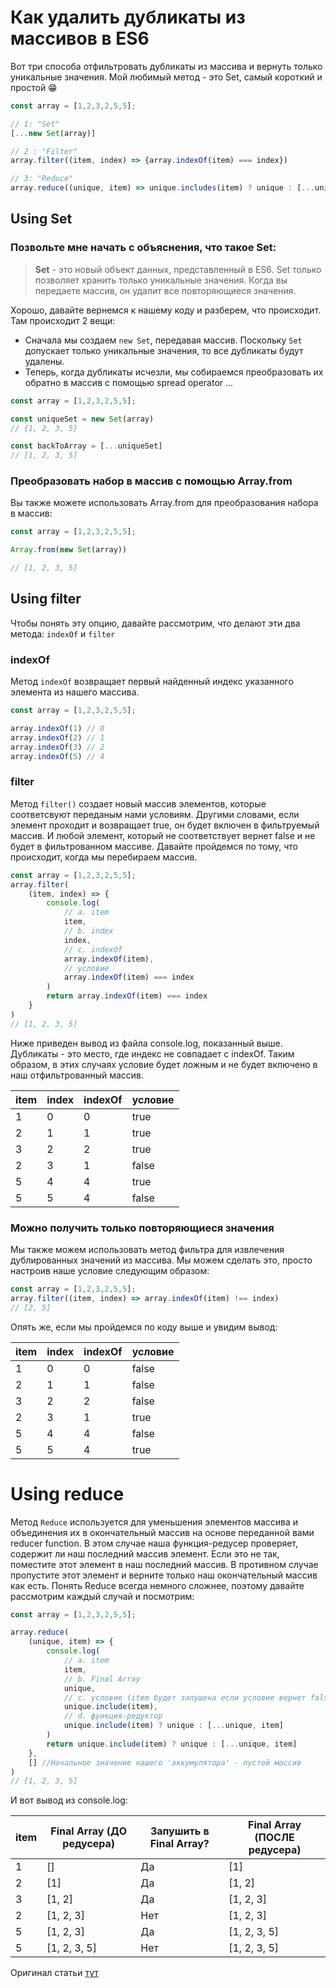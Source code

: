 # Как удалить дубликаты из массивов в ES6

Вот три способа отфильтровать дубликаты из массива и вернуть только уникальные значения.
Мой любимый метод - это Set, самый короткий и простой 😁

```javascript
const array = [1,2,3,2,5,5];

// 1: "Set"
[...new Set(array)]

// 2 : "Filter"
array.filter((item, index) => {array.indexOf(item) === index})

// 3: "Reduce"
array.reduce((unique, item) => unique.includes(item) ? unique : [...unique, item], [])
```

## Using Set

### Позвольте мне начать с объяснения, что такое Set:

> **Set** - это новый объект данных, представленный в ES6. Set только позволяет хранить только уникальные значения.
> Когда вы передаете массив, он удалит все повторяющиеся значения.

Хорошо, давайте вернемся к нашему коду и разберем, что происходит. Там происходит 2 вещи:
- Сначала мы создаем `new Set`, передавая массив. Поскольку `Set` допускает только уникальные значения, то все дубликаты будут удалены.
- Теперь, когда дубликаты исчезли, мы собираемся преобразовать их обратно в массив с помощью spread operator ...

```javascript
const array = [1,2,3,2,5,5];

const uniqueSet = new Set(array)
// {1, 2, 3, 5}

const backToArray = [...uniqueSet]
// [1, 2, 3, 5]
```

### Преобразовать набор в массив с помощью Array.from

Вы также можете использовать Array.from для преобразования набора в массив:

```javascript
const array = [1,2,3,2,5,5];

Array.from(new Set(array))

// [1, 2, 3, 5]
```

## Using filter

Чтобы понять эту опцию, давайте рассмотрим, что делают эти два метода: `indexOf` и `filter`

### indexOf

Метод `indexOf` возвращает первый найденный индекс указанного элемента из нашего массива.

```javascript
const array = [1,2,3,2,5,5];

array.indexOf(1) // 0
array.indexOf(2) // 1
array.indexOf(3) // 2
array.indexOf(5) // 4

```

### filter

Метод `filter()` создает новый массив элементов, которые соответсвуют переданым нами условиям.
Другими словами, если элемент проходит и возвращает true, он будет включен в фильтруемый массив. И любой элемент, который не соответствует вернет false и не будет в фильтрованном массиве.
Давайте пройдемся по тому, что происходит, когда мы перебираем массив.

```javascript
const array = [1,2,3,2,5,5];
array.filter(
    (item, index) => {
        console.log(
            // a. item
            item,
            // b. index
            index,
            // c. indexOf
            array.indexOf(item),
            // условие
            array.indexOf(item) === index
        )
        return array.indexOf(item) === index
    }
)
// [1, 2, 3, 5]
```

Ниже приведен вывод из файла console.log, показанный выше. Дубликаты - это место, где индекс не совпадает с indexOf. Таким образом, в этих случаях условие будет ложным и не будет включено в наш отфильтрованный массив.

|  item  | index  | indexOf| условие|
| ------ | ------ | ------ | ------ |
|    1   |   0    |    0   |   true |
|    2   |   1    |    1   |   true |
|    3   |   2    |    2   |   true |
|    2   |   3    |    1   |  false |
|    5   |   4    |    4   |   true |
|    5   |   5    |    4   |  false |

### Можно получить только повторяющиеся значения

Мы также можем использовать метод фильтра для извлечения дублированных значений из массива. Мы можем сделать это, просто настроив наше условие следующим образом:

```javascript
const array = [1,2,3,2,5,5];
array.filter((item, index) => array.indexOf(item) !== index)
// [2, 5]
```

Опять же, если мы пройдемся по коду выше и увидим вывод:

|  item  | index  | indexOf| условие|
| ------ | ------ | ------ | ------ |
|    1   |   0    |    0   |  false |
|    2   |   1    |    1   |  false |
|    3   |   2    |    2   |  false |
|    2   |   3    |    1   |   true |
|    5   |   4    |    4   |  false |
|    5   |   5    |    4   |   true |

# Using reduce

Метод `Reduce` используется для уменьшения элементов массива и объединения их в окончательный массив на основе переданной вами reducer function.
В этом случае наша функция-редусер проверяет, содержит ли наш последний массив элемент. Если это не так, поместите этот элемент в наш последний массив. В противном случае пропустите этот элемент и верните только наш окончательный массив как есть.
Понять Reduce всегда немного сложнее, поэтому давайте рассмотрим каждый случай и посмотрим:

```javascript
const array = [1,2,3,2,5,5];

array.reduce(
    (unique, item) => {
        console.log(
            // a. item
            item,
            // b. Final Array
            unique,
            // c. условие (item будет запушена если условие вернет false)
            unique.include(item),
            // d. функция-редуктор
            unique.include(item) ? unique : [...unique, item]
        )
        return unique.include(item) ? unique : [...unique, item]
    },
    [] //Начальное значение нашего 'аккумулятора' - пустой массив
)
// [1, 2, 3, 5]
```

И вот вывод из console.log:

|  item  | Final Array (ДО редусера)  | Запушить в Final Array? | Final Array (ПОСЛЕ редусера)|
| ------ | -------------------------- | ----------------------- | --------------------------- |
|    1   | []                         |    Да                   | [1]                         |
|    2   | [1]                        |    Да                   | [1, 2]                      |
|    3   | [1, 2]                     |    Да                   | [1, 2, 3]                   |
|    2   | [1, 2, 3]                  |    Нет                  | [1, 2, 3]                   |
|    5   | [1, 2, 3]                  |    Да                   | [1, 2, 3, 5]                |
|    5   | [1, 2, 3, 5]               |    Нет                  | [1, 2, 3, 5]                |

Оригинал статьи [тут](https://medium.com/dailyjs/how-to-remove-array-duplicates-in-es6-5daa8789641c)
